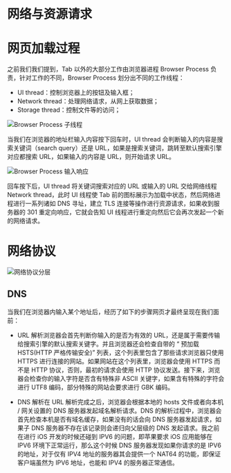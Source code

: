 # 网络与资源请求

# 网页加载过程

之前我们我们提到，Tab 以外的大部分工作由浏览器进程 Browser Process 负责，针对工作的不同，Browser Process 划分出不同的工作线程：

- UI thread：控制浏览器上的按钮及输入框；
- Network thread：处理网络请求，从网上获取数据；
- Storage thread：控制文件等的访问；

![Browser Process 子线程](https://s1.ax1x.com/2020/11/06/BWLJzQ.png)

当我们在浏览器的地址栏输入内容按下回车时，UI thread 会判断输入的内容是搜索关键词（search query）还是 URL，如果是搜索关键词，跳转至默认搜索引擎对应都搜索 URL，如果输入的内容是 URL，则开始请求 URL。

![Browser Process 输入响应](https://s1.ax1x.com/2020/11/06/BWLfdx.png)

回车按下后，UI thread 将关键词搜索对应的 URL 或输入的 URL 交给网络线程 Network thread，此时 UI 线程使 Tab 前的图标展示为加载中状态，然后网络进程进行一系列诸如 DNS 寻址，建立 TLS 连接等操作进行资源请求，如果收到服务器的 301 重定向响应，它就会告知 UI 线程进行重定向然后它会再次发起一个新的网络请求。

# 网络协议

![网络协议分层](https://s1.ax1x.com/2020/11/06/BWowdS.png)

## DNS

当我们在浏览器内输入某个地址后，经历了如下的步骤网页才最终呈现在我们面前：

- URL 解析浏览器会首先判断你输入的是否为有效的 URL，还是属于需要传输给搜索引擎的默认搜索关键字。并且浏览器还会检查自带的 “ 预加载 HSTS(HTTP 严格传输安全)” 列表，这个列表里包含了那些请求浏览器只使用 HTTPS 进行连接的网站。如果网站在这个列表里，浏览器会使用 HTTPS 而不是 HTTP 协议，否则，最初的请求会使用 HTTP 协议发送。接下来，浏览器会检查你的输入字符是否含有特殊非 ASCII 关键字，如果含有特殊的字符会进行 UTF8 编码，部分特殊的网站会要求进行 GBK 编码。

- DNS 解析在 URL 解析完成之后，浏览器会根据本地的 hosts 文件或者向本机 / 网关设置的 DNS 服务器发起域名解析请求。DNS 的解析过程中，浏览器会首先检查本机是否有域名缓存，如果没有的话会向 DNS 服务器发起请求，如果子 DNS 服务器不存在该记录则会递归向父层级的 DNS 发起请求。我之前在进行 iOS 开发的时候还碰到 IPV6 的问题，即苹果要求 iOS 应用能够在 IPV6 环境下正常运行，那么这个时候 DNS 服务器发现如果你请求的是 IPV6 的地址，对于仅有 IPV4 地址的服务器其会提供一个 NAT64 的功能，即保证客户端虽然为 IPV6 地址，也能和 IPV4 的服务器正常通信。
